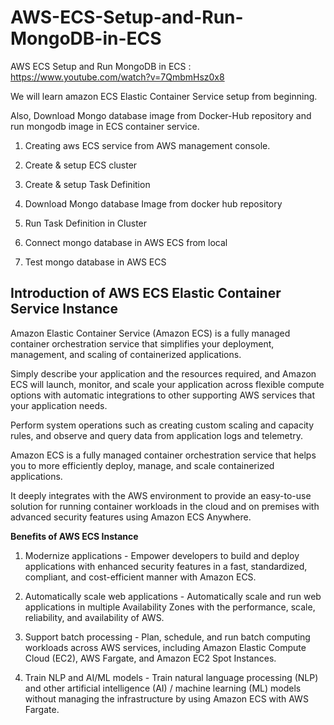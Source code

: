 # AWS-ECS-Setup-and-Run-MongoDB-in-ECS

AWS ECS Setup and Run MongoDB in ECS : https://www.youtube.com/watch?v=7QmbmHsz0x8

We will learn amazon ECS Elastic Container Service setup from beginning. 

Also, Download Mongo database image from Docker-Hub repository and run mongodb image in ECS container service. 

1. Creating aws ECS service from AWS management console. 

2. Create & setup ECS cluster

3. Create & setup Task Definition

4. Download Mongo database Image from docker hub repository

5. Run Task Definition in Cluster

6. Connect mongo database in AWS ECS from local

7. Test mongo database in AWS ECS

## Introduction of AWS ECS Elastic Container Service Instance

Amazon Elastic Container Service (Amazon ECS) is a fully managed container orchestration service that simplifies your deployment, management, and scaling of containerized applications. 

Simply describe your application and the resources required, and Amazon ECS will launch, monitor, and scale your application across flexible compute options with automatic integrations to other supporting AWS services that your application needs. 

Perform system operations such as creating custom scaling and capacity rules, and observe and query data from application logs and telemetry.

Amazon ECS is a fully managed container orchestration service that helps you to more efficiently deploy, manage, and scale containerized applications. 

It deeply integrates with the AWS environment to provide an easy-to-use solution for running container workloads in the cloud and on premises with advanced security features using Amazon ECS Anywhere.

**Benefits of AWS ECS Instance**
1. Modernize applications - Empower developers to build and deploy applications with enhanced security features in a fast, standardized, compliant, and cost-efficient manner with Amazon ECS.

2. Automatically scale web applications - Automatically scale and run web applications in multiple Availability Zones with the performance, scale, reliability, and availability of AWS.

3. Support batch processing - Plan, schedule, and run batch computing workloads across AWS services, including Amazon Elastic Compute Cloud (EC2), AWS Fargate, and Amazon EC2 Spot Instances.

4. Train NLP and AI/ML models - Train natural language processing (NLP) and other artificial intelligence (AI) / machine learning (ML) models without managing the infrastructure by using Amazon ECS with AWS Fargate.

